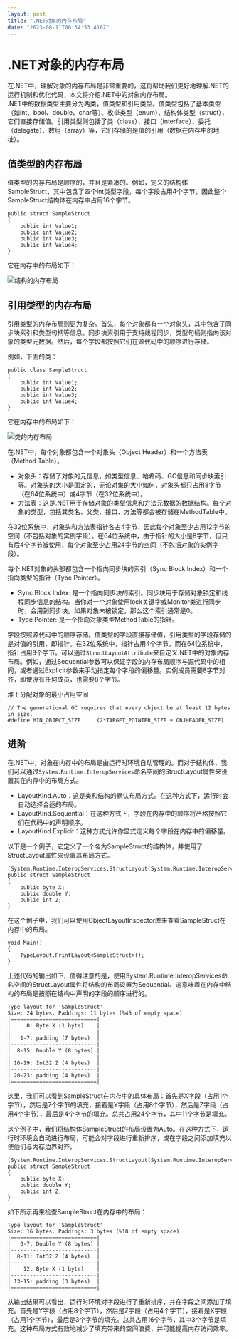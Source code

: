 ```yaml
---
layout: post
title: ".NET对象的内存布局"
date: "2023-08-11T00:54:53.416Z"
---
```

.NET对象的内存布局
===========

在.NET中，理解对象的内存布局是非常重要的，这将帮助我们更好地理解.NET的运行机制和优化代码，本文将介绍.NET中的对象内存布局。  
.NET中的数据类型主要分为两类，值类型和引用类型。值类型包括了基本类型（如int、bool、double、char等）、枚举类型（enum）、结构体类型（struct），它们直接存储值。引用类型则包括了类（class）、接口（interface）、委托（delegate）、数组（array）等，它们存储的是值的引用（数据在内存中的地址）。

值类型的内存布局
--------

值类型的内存布局是顺序的，并且是紧凑的。例如，定义的结构体SampleStruct，其中包含了四个int类型字段，每个字段占用4个字节，因此整个SampleStruct结构体在内存中占用16个字节。

    public struct SampleStruct
    {
        public int Value1; 
        public int Value2;
        public int Value3;
        public int Value4;
    }
    

它在内存中的布局如下：

![结构的内存布局](https://hueifeng.com/image/img-7cf1a3ca-45dd-4de7-8e62-3405f44684d7.png)

引用类型的内存布局
---------

引用类型的内存布局则更为复杂。首先，每个对象都有一个对象头，其中包含了同步块索引和类型句柄等信息。同步块索引用于支持线程同步，类型句柄则指向该对象的类型元数据。然后，每个字段都按照它们在源代码中的顺序进行存储。

例如，下面的类：

    public class SampleStruct
    {
        public int Value1; 
        public int Value2;
        public int Value3;
        public int Value4;
    }
    

它在内存中的布局如下：

![类的内存布局](https://hueifeng.com/image/img-c5d5d179-5612-4d67-b65f-1af103144739.png)

在.NET中，每个对象都包含一个对象头（Object Header）和一个方法表（Method Table）。

*   对象头：存储了对象的元信息，如类型信息、哈希码、GC信息和同步块索引等。对象头的大小是固定的，无论对象的大小如何，对象头都只占用8字节（在64位系统中）或4字节（在32位系统中）。
*   方法表：这是.NET用于存储对象的类型信息和方法元数据的数据结构。每个对象的类型，包括其类名、父类、接口、方法等都会被存储在MethodTable中。

在32位系统中，对象头和方法表指针各占4字节，因此每个对象至少占用12字节的空间（不包括对象的实例字段）。在64位系统中，由于指针的大小是8字节，但只有后4个字节被使用，每个对象至少占用24字节的空间（不包括对象的实例字段）。

每个.NET对象的头部都包含一个指向同步块的索引（Sync Block Index）和一个指向类型的指针（Type Pointer）。

*   Sync Block Index: 是一个指向同步块的索引。同步块用于存储对象锁定和线程同步信息的结构。当你对一个对象使用lock关键字或Monitor类进行同步时，会用到同步块。如果对象未被锁定，那么这个索引通常是0。
*   Type Pointer: 是一个指向对象类型MethodTable的指针。

字段按照源代码中的顺序存储。值类型的字段直接存储值，引用类型的字段存储的是对值的引用，即指针。在32位系统中，指针占用4个字节，而在64位系统中，指针占用8个字节。可以通过`StructLayoutAttribute`来自定义.NET中的对象内存布局。例如，通过Sequential参数可以保证字段的内存布局顺序与源代码中的相同，或者通过Explicit参数来手动指定每个字段的偏移量。实例成员需要8字节对齐，即使没有任何成员，也需要8个字节。

堆上分配对象的最小占用空间

    // The generational GC requires that every object be at least 12 bytes in size.
    #define MIN_OBJECT_SIZE     (2*TARGET_POINTER_SIZE + OBJHEADER_SIZE)
    

进阶
--

在.NET中，对象在内存中的布局是由运行时环境自动管理的。而对于结构体，我们可以通过`System.Runtime.InteropServices`命名空间的StructLayout属性来设置其在内存中的布局方式。

*   LayoutKind.Auto：这是类和结构的默认布局方式。在这种方式下，运行时会自动选择合适的布局。
*   LayoutKind.Sequential：在这种方式下，字段在内存中的顺序将严格按照它们在代码中的声明顺序。
*   LayoutKind.Explicit：这种方式允许你显式定义每个字段在内存中的偏移量。

以下是一个例子，它定义了一个名为SampleStruct的结构体，并使用了StructLayout属性来设置其布局方式。

    [System.Runtime.InteropServices.StructLayout(System.Runtime.InteropServices.LayoutKind.Sequential)]
    public struct SampleStruct
    {
        public byte X;
        public double Y;
        public int Z;
    }
    

在这个例子中，我们可以使用ObjectLayoutInspector库来查看SampleStruct在内存中的布局。

    void Main()
    {
    	TypeLayout.PrintLayout<SampleStruct>();
    }
    

上述代码的输出如下，值得注意的是，使用System.Runtime.InteropServices命名空间的StructLayout属性将结构的布局设置为Sequential。这意味着在内存中结构的布局是按照在结构中声明的字段的顺序进行的。

    Type layout for 'SampleStruct'
    Size: 24 bytes. Paddings: 11 bytes (%45 of empty space)
    |===========================|
    |     0: Byte X (1 byte)    |
    |---------------------------|
    |   1-7: padding (7 bytes)  |
    |---------------------------|
    |  8-15: Double Y (8 bytes) |
    |---------------------------|
    | 16-19: Int32 Z (4 bytes)  |
    |---------------------------|
    | 20-23: padding (4 bytes)  |
    |===========================|
    

这里，我们可以看到SampleStruct在内存中的具体布局：首先是X字段（占用1个字节），然后是7个字节的填充，接着是Y字段（占用8个字节），然后是Z字段（占用4个字节），最后是4个字节的填充。总共占用24个字节，其中11个字节是填充。

这个例子中，我们将结构体SampleStruct的布局设置为Auto。在这种方式下，运行时环境会自动进行布局，可能会对字段进行重新排序，或在字段之间添加填充以使他们与内存边界对齐。

    [System.Runtime.InteropServices.StructLayout(System.Runtime.InteropServices.LayoutKind.Auto)]
    public struct SampleStruct
    {
        public byte X;
        public double Y;
        public int Z;
    }
    

如下所示再来检查SampleStruct在内存中的布局：

    Type layout for 'SampleStruct'
    Size: 16 bytes. Paddings: 3 bytes (%18 of empty space)
    |===========================|
    |   0-7: Double Y (8 bytes) |
    |---------------------------|
    |  8-11: Int32 Z (4 bytes)  |
    |---------------------------|
    |    12: Byte X (1 byte)    |
    |---------------------------|
    | 13-15: padding (3 bytes)  |
    |===========================|
    

从输出结果可以看出，运行时环境对字段进行了重新排序，并在字段之间添加了填充。首先是Y字段（占用8个字节），然后是Z字段（占用4个字节），接着是X字段（占用1个字节），最后是3个字节的填充。总共占用16个字节，其中3个字节是填充。这种布局方式有效地减少了填充带来的空间浪费，并可能提高内存访问效率。